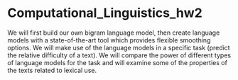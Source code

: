 # Computational_Linguistics_hw2
We will first build our own bigram language model, then create language models with a state-of-the-art tool which provides flexible smoothing options. We will make use of the language models in a specific task (predict the relative difficulty of a text). We will compare the power of different types of language models for the task and will examine some of the properties of the texts related to lexical use.
